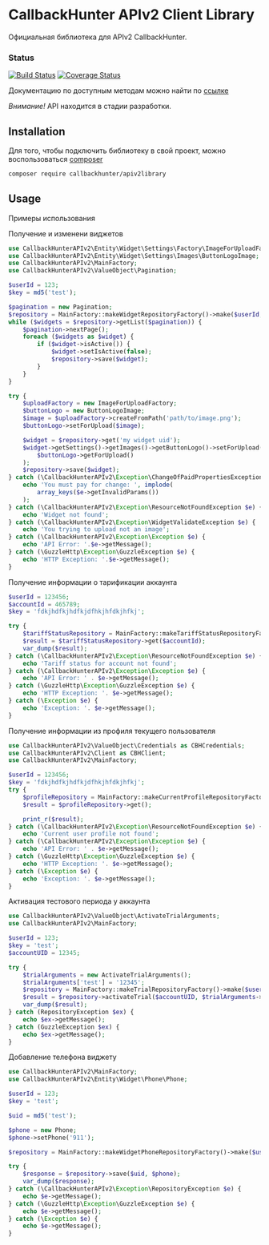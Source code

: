 # CallbackHunter APIv2 Client Library
Официальная библиотека для APIv2 CallbackHunter.

### Status
[![Build Status](https://travis-ci.org/callbackvan/api-v2-client-library.svg?branch=master)](https://travis-ci.org/callbackvan/api-v2-client-library)
[![Coverage Status](https://coveralls.io/repos/github/callbackvan/api-v2-client-library/badge.svg)](https://coveralls.io/github/callbackvan/api-v2-client-library)


Документацию по доступным методам можно найти по [ссылке](https://developers.callbackhunter.com)

_*Внимание!*_ API находится в стадии разработки.

## Installation
Для того, чтобы подключить библиотеку в свой проект, можно воспользоваться [composer](https://getcomposer.org)

```bash
composer require callbackhunter/apiv2library
```

## Usage
Примеры использования

Получение и изменени виджетов
```php
use CallbackHunterAPIv2\Entity\Widget\Settings\Factory\ImageForUploadFactory;
use CallbackHunterAPIv2\Entity\Widget\Settings\Images\ButtonLogoImage;
use CallbackHunterAPIv2\MainFactory;
use CallbackHunterAPIv2\ValueObject\Pagination;

$userId = 123;
$key = md5('test');

$pagination = new Pagination;
$repository = MainFactory::makeWidgetRepositoryFactory()->make($userId, $key);
while ($widgets = $repository->getList($pagination)) {
    $pagination->nextPage();
    foreach ($widgets as $widget) {
        if ($widget->isActive()) {
            $widget->setIsActive(false);
            $repository->save($widget);
        }
    }
}

try {
    $uploadFactory = new ImageForUploadFactory;
    $buttonLogo = new ButtonLogoImage;
    $image = $uploadFactory->createFromPath('path/to/image.png');
    $buttonLogo->setForUpload($image);

    $widget = $repository->get('my widget uid');
    $widget->getSettings()->getImages()->getButtonLogo()->setForUpload(
        $buttonLogo->getForUpload()
    );
    $repository->save($widget);
} catch (\CallbackHunterAPIv2\Exception\ChangeOfPaidPropertiesException $e) {
    echo 'You must pay for change: ', implode(
        array_keys($e->getInvalidParams())
    );
} catch (\CallbackHunterAPIv2\Exception\ResourceNotFoundException $e) {
    echo 'Widget not found';
} catch (\CallbackHunterAPIv2\Exception\WidgetValidateException $e) {
    echo 'You trying to upload not an image';
} catch (\CallbackHunterAPIv2\Exception\Exception $e) {
    echo 'API Error: '.$e->getMessage();
} catch (\GuzzleHttp\Exception\GuzzleException $e) {
    echo 'HTTP Exception: '.$e->getMessage();
}
```

Получение информации о тарификации аккаунта

```php
$userId = 123456;
$accountId = 465789;
$key = 'fdkjhdfkjhdfkjdfhkjhfdkjhfkj';

try {
    $tariffStatusRepository = MainFactory::makeTariffStatusRepositoryFactory()->make($userId, $key);
    $result = $tariffStatusRepository->get($accountId);
    var_dump($result);
} catch (\CallbackHunterAPIv2\Exception\ResourceNotFoundException $e) {
    echo 'Tariff status for account not found';
} catch (\CallbackHunterAPIv2\Exception\Exception $e) {
    echo 'API Error: ' . $e->getMessage();
} catch (\GuzzleHttp\Exception\GuzzleException $e) {
    echo 'HTTP Exception: '. $e->getMessage();
} catch (\Exception $e) {
    echo 'Exception: '. $e->getMessage();
}
```

Получение информации из профиля текущего пользователя

```php
use CallbackHunterAPIv2\ValueObject\Credentials as CBHCredentials;
use CallbackHunterAPIv2\Client as CBHClient;
use CallbackHunterAPIv2\MainFactory;

$userId = 123456;
$key = 'fdkjhdfkjhdfkjdfhkjhfdkjhfkj';
try {
    $profileRepository = MainFactory::makeCurrentProfileRepositoryFactory()->make($userId, $key);
    $result = $profileRepository->get();

    print_r($result);    
} catch (\CallbackHunterAPIv2\Exception\ResourceNotFoundException $e) {
    echo 'Current user profile not found';
} catch (\CallbackHunterAPIv2\Exception\Exception $e) {
    echo 'API Error: ' . $e->getMessage();
} catch (\GuzzleHttp\Exception\GuzzleException $e) {
    echo 'HTTP Exception: '. $e->getMessage();
} catch (\Exception $e) {
    echo 'Exception: '. $e->getMessage();
}

```

Активация тестового периода у аккаунта

```php
use CallbackHunterAPIv2\ValueObject\ActivateTrialArguments;
use CallbackHunterAPIv2\MainFactory;

$userId = 123;
$key = 'test';
$accountUID = 12345;

try {
    $trialArguments = new ActivateTrialArguments();
    $trialArguments['test'] = '12345';
    $repository = MainFactory::makeTrialRepositoryFactory()->make($userId, $key);
    $result = $repository->activateTrial($accountUID, $trialArguments->convertToArray());
    var_dump($result);
} catch (RepositoryException $ex) {
    echo $ex->getMessage();
} catch (GuzzleException $ex) {
    echo $ex->getMessage();
}
```

Добавление телефона виджету

```php
use CallbackHunterAPIv2\MainFactory;
use CallbackHunterAPIv2\Entity\Widget\Phone\Phone;

$userId = 123;
$key = 'test';

$uid = md5('test');

$phone = new Phone;
$phone->setPhone('911');

$repository = MainFactory::makeWidgetPhoneRepositoryFactory()->make($userId, $key);

try {
    $response = $repository->save($uid, $phone);
    var_dump($response);
} catch (\CallbackHunterAPIv2\Exception\RepositoryException $e) {
    echo $e->getMessage();
} catch (\GuzzleHttp\Exception\GuzzleException $e) {
    echo $e->getMessage();
} catch (\Exception $e) {
    echo $e->getMessage();
}
```
